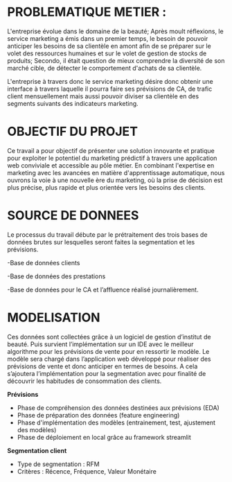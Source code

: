 # PROBLEMATIQUE METIER : 

L'entreprise évolue dans le domaine de la beauté; Après moult réflexions, le service marketing a émis dans un premier temps, le besoin de pouvoir anticiper les besoins de sa clientèle en amont afin de se préparer sur le volet des ressources humaines et sur le volet de gestion de stocks de produits; Secondo,  il était question de mieux comprendre la diversité de son marché cible, de détecter le comportement d'achats de sa clientèle.

L'entreprise à travers donc le service marketing désire donc obtenir une interface à travers laquelle il pourra faire ses prévisions de CA, de trafic client mensuellement mais aussi pouvoir diviser sa clientèle en des segments suivants des indicateurs marketing.


# OBJECTIF DU PROJET

Ce travail a pour objectif de présenter une solution innovante et pratique pour exploiter le potentiel du marketing prédictif à travers une application web conviviale et accessible au pôle métier. En combinant l'expertise en marketing avec les avancées en matière d'apprentissage automatique, nous ouvrons la voie à une nouvelle ère du marketing, où la prise de décision est plus précise, plus rapide et plus orientée vers les besoins des clients.

# SOURCE DE DONNEES 

Le processus du travail débute par le prétraitement des trois bases de données brutes sur lesquelles seront faites la segmentation et les prévisions.

-Base de données clients

-Base de données des prestations

-Base de données pour le CA et l’affluence réalisé journalièrement.

# MODELISATION

Ces données sont collectées grâce à un logiciel de gestion d’institut de beauté. Puis survient l’implémentation sur un IDE avec le meilleur algorithme pour les prévisions de vente pour en ressortir le modèle. Le modèle sera chargé dans l’application web développé pour réaliser des prévisions de vente et donc anticiper en termes de besoins. A cela s’ajoutera l’implémentation pour la segmentation avec pour finalité de découvrir les habitudes de consommation des clients.

__Prévisions__

- Phase de compréhension des données destinées aux prévisions (EDA)
- Phase de préparation des données (feature engineering)
- Phase d'implémentation des modèles (entrainement, test, ajustement des modèles)
- Phase de déploiement en local grâce au framework streamlit

__Segmentation client__

- Type de segmentation : RFM
- Critères : Récence, Fréquence, Valeur Monétaire
